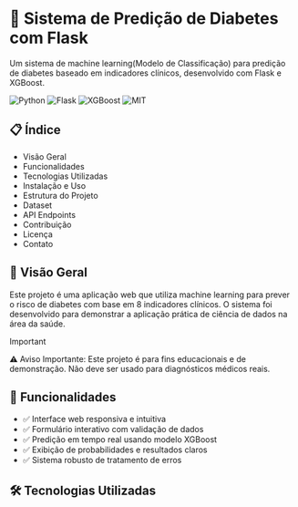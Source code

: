 # 🏥 Sistema de Predição de Diabetes com Flask

Um sistema de machine learning(Modelo de Classificação) para predição de diabetes baseado em indicadores clínicos, desenvolvido com Flask e XGBoost.

![Python](https://img.shields.io/badge/Python-3.12.4-blue)
![Flask](https://img.shields.io/badge/Flask->=3.1.2-green)
![XGBoost](https://img.shields.io/badge/XGBoost->=3.0.5-orange)
![MIT](https://img.shields.io/badge/License-MIT-yellow)

## 📋 Índice

* Visão Geral
* Funcionalidades
* Tecnologias Utilizadas
* Instalação e Uso
* Estrutura do Projeto
* Dataset
* API Endpoints
* Contribuição
* Licença
* Contato

## 🌟 Visão Geral

Este projeto é uma aplicação web que utiliza machine learning para prever o risco de diabetes com base em 8 indicadores clínicos. O sistema foi desenvolvido para demonstrar a aplicação prática de ciência de dados na área da saúde.

> [!IMPORTANT]
> ⚠️ Aviso Importante: Este projeto é para fins educacionais e de demonstração. Não deve ser usado para diagnósticos médicos reais.

## 🚀 Funcionalidades

* ✅ Interface web responsiva e intuitiva
* ✅ Formulário interativo com validação de dados
* ✅ Predição em tempo real usando modelo XGBoost
* ✅ Exibição de probabilidades e resultados claros
* ✅ Sistema robusto de tratamento de erros

## 🛠 Tecnologias Utilizadas
